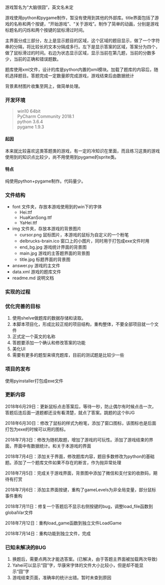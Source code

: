游戏暂名为“大脑很囧”，英文名未定

游戏使用python和pygame制作，暂没有使用到其他的外部库。title界面包括了游戏的名称和两个按键，“开始游戏”、“关于游戏”。制作了简单的动画，分别是游戏标题名的闪烁和两个按键的鼠标滑过时间。

主界面分成三部分，左上是显示题目的区域，这个区域的题目显示，做了一个字符串的分隔，将比较长的文本分隔成多行。左下是显示答案的区域，答案分为四个，做了鼠标滑过的时间。右边为状态显示区域，显示当前在第几题，当前的分数多少，当前的正确和错误题数。

题库使用xml文件，设计的库是python内置的xml模块。加载了题库的内容后，随机选择题目。答题完成一定数量即完成游戏，游戏结束后由数据统计

背景素材图片收集至网上，做简单处理。

### 开发环境
> win10 64bit <br>
> PyCharm Community 2018.1<br>
> python 3.6.4 <br>
> pygame 1.9.3 <br>

#### 起因
本来就比较喜欢这类答题类的游戏，有一定的冷知识在里面，而且练习这类的游戏使用到的知识点比较少，尚不用使用到pygame的sprite类。

#### 特点
纯使用python+pygame制作。代码量少。

### 文件结构
* font 文件夹，存放本游戏使用到的win下的字体
  - Hei.ttf
  - HuaKanSong.ttf
  - YaHei.ttf
* img 文件夹，存放本游戏的背景图片
  - cursor.png  鼠标图片，本游戏的鼠标为自定义的一个粉笔
  - delbrucks-brain.ico 窗口上的小图片，同时用于打包成exe文件时用
  - end_bg.jpg  游戏统计界面的背景图
  - main.jpg  游戏的主答题界面的背景图
  - title.jpg  标题界面的背景图
* answer.py 游戏的主文件
* data.xml 游戏的题库文件
* readme.md 说明文档

### 实现的过程


### 优化完善的目标
1. 使用shelve做题库的数据存储和读取。
1. 本脚本项目化，形成比较正规的项目结构，重构整体，不要全部项目就一个文件
1. 正式定一个英文的名称
1. 答题要添加一个确认和修改答案的功能
1. 美化UI
1. 需要有更多的题型来填充题库，目前的测试题是比较少一些

### 项目的发布
使用pyinstaller打包成exe文件


### 更新内容
2018年6月29日：更新鼠标点击答案后，等待一秒，防止偶尔有时候点击一次，答题后连后面一道题都还没有看清楚，就点了答案。跳题的这个BUG

2018年6月30日：修改了鼠标的样式为粉笔，添加了窗口图标，该图标也是后面打包为exe的时候可以用的图标。

2018年7月3日：修改为随机取题，增加了游戏的可玩性。添加了游戏结束的界面，界面中有数据统计。和关于本游戏的界面

2018年7月4日：添加关于界面，修改题库内容，题目多数修改为python的基础题。添加了一个题库文件如果不存在的断言，作为抛异常处理

2018年7月5日：完成关于游戏界面，背景图中添加了微信和支付宝的收款码，期待有打赏

2018年7月6日：添加主界面按键，重构了gameLevels为非全局变量，部分鼠标事件重构

2018年7月11日：修复一个答题后不显示右侧按键的bug，调整load_file函数到globalVar文件

2018年7月12日：重构load_game函数到独立文件LoadGame

2018年7月14日：重构功能到独立文件，完成


### 已知未解决的BUG
1. 换题后，需要点两次才能选答案。(已解决，由于答题主界面被加载两次导致)
2. Yahei可以显示“囧”字，华康宋字体的文件大小比较小，但是却不能显示“囧”字
3. 游戏结束页面，准确率的统计出错。暂时未查到原因